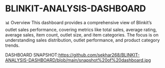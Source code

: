 # BLINKIT-ANALYSIS-DASHBOARD
📊 Overview
This dashboard provides a comprehensive view of Blinkit’s outlet sales performance, covering metrics like total sales, average rating, average sales, item count, outlet size, and item categories.
The focus is on understanding sales distribution, outlet performance, and product category trends.

DASHBOARD SNAPSHOT:https://github.com/sekhar268/BLINKIT-ANALYSIS-DASHBOARD/blob/main/snapshot%20of%20dashboard.jpg


